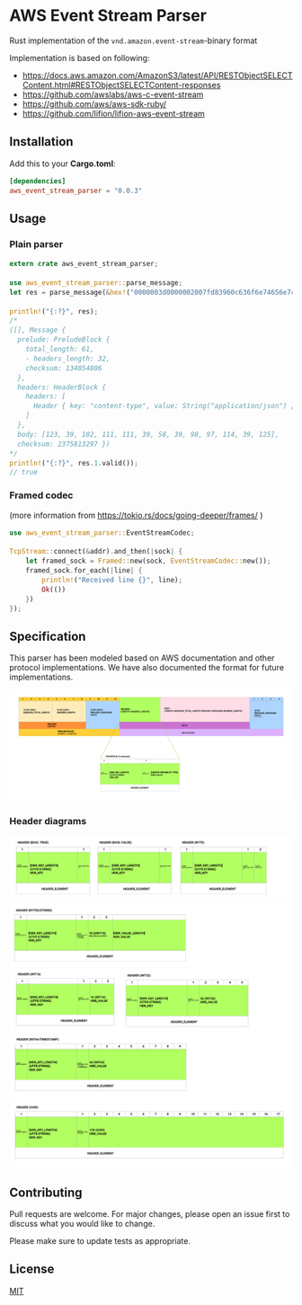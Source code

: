 # AWS Event Stream Parser

Rust implementation of the `vnd.amazon.event-stream`-binary format

Implementation is based on following:
- https://docs.aws.amazon.com/AmazonS3/latest/API/RESTObjectSELECTContent.html#RESTObjectSELECTContent-responses
- https://github.com/awslabs/aws-c-event-stream
- https://github.com/aws/aws-sdk-ruby/
- https://github.com/lifion/lifion-aws-event-stream

## Installation

Add this to your **Cargo.toml**:

```toml
[dependencies]
aws_event_stream_parser = "0.0.3"
```

## Usage


### Plain parser
```rust
extern crate aws_event_stream_parser;

use aws_event_stream_parser::parse_message;
let res = parse_message(&hex!("0000003d0000002007fd83960c636f6e74656e742d747970650700106170706c69636174696f6e2f6a736f6e7b27666f6f273a27626172277d8d9c08b1")).unwrap();

println!("{:?}", res);
/*
([], Message {
  prelude: PreludeBlock {
    total_length: 61,
    - headers_length: 32,
    checksum: 134054806
  },
  headers: HeaderBlock {
    headers: [
      Header { key: "content-type", value: String("application/json") }
    ]
  },
  body: [123, 39, 102, 111, 111, 39, 58, 39, 98, 97, 114, 39, 125],
  checksum: 2375813297 })
*/
println!("{:?}", res.1.valid());
// true

```

### Framed codec
(more information from https://tokio.rs/docs/going-deeper/frames/ )


```rust
use aws_event_stream_parser::EventStreamCodec;

TcpStream::connect(&addr).and_then(|sock| {
    let framed_sock = Framed::new(sock, EventStreamCodec::new());
    framed_sock.for_each(|line| {
        println!("Received line {}", line);
        Ok(())
    })
});
```


## Specification

This parser has been modeled based on AWS documentation and other protocol implementations.
We have also documented the format for future implementations.

![block diagram](doc/block_diagram.png)

### Header diagrams
![bool and byte header diagram](doc/bool_and_byte.png)
![bytes and string header diagram](doc/byte_string.png)
![integer header diagram](doc/ints.png)
![int64 and timestamp header diagram](doc/int64_and_ts.png)
![UUID header diagram](doc/uuid.png)


## Contributing
Pull requests are welcome. For major changes, please open an issue first to discuss what you would like to change.

Please make sure to update tests as appropriate.

## License
[MIT](https://choosealicense.com/licenses/mit/)

